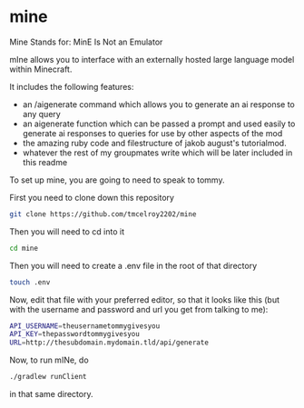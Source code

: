# mine

Mine Stands for:
MinE
Is
Not
an Emulator

mIne allows you to interface with an externally hosted large language model within Minecraft.

It includes the following features:
* an /aigenerate command which allows you to generate an ai response to any query
* an aigenerate function which can be passed a prompt and used easily to generate ai responses to queries for use by other aspects of the mod 
* the amazing ruby code and filestructure of jakob august's tutorialmod. 
* whatever the rest of my groupmates write which will be later included in this readme


To set up mine, you are going to need to speak to tommy. 

First you need to clone down this repository 

```bash
git clone https://github.com/tmcelroy2202/mine
```

Then you will need to cd into it 

```bash
cd mine
```

Then you will need to create a .env file in the root of that directory 

```bash 
touch .env
```

Now, edit that file with your preferred editor, so that it looks like this (but with the username and password and url you get from talking to me):

```bash
API_USERNAME=theusernametommygivesyou
API_KEY=thepasswordtommygivesyou
URL=http://thesubdomain.mydomain.tld/api/generate
```

Now, to run mINe, do 

```bash
./gradlew runClient
```

in that same directory.
